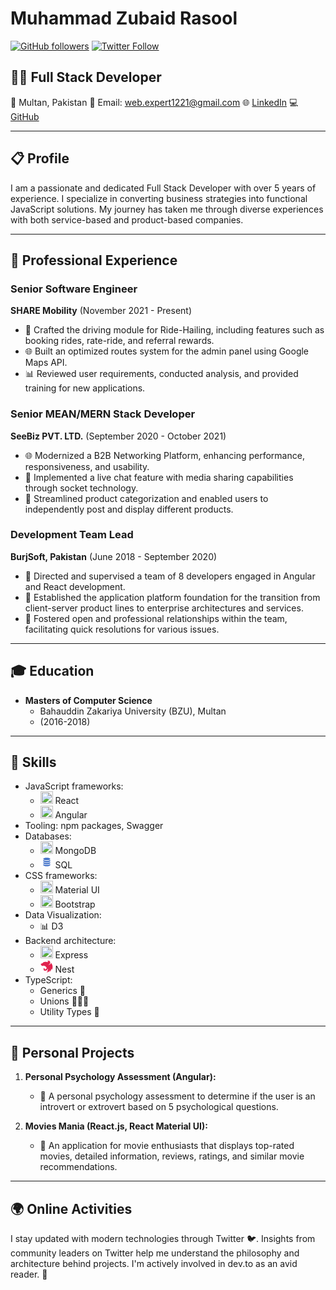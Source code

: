 # Muhammad Zubaid Rasool

[![GitHub followers](https://img.shields.io/github/followers/zubaidrasool007?label=Follow&style=social)](https://github.com/zubaidrasool007) [![Twitter Follow](https://img.shields.io/twitter/follow/Zubaid_Rasool9?label=Follow&style=social)](https://twitter.com/Zubaid_Rasool9)

## 👨‍💻 Full Stack Developer

📍 Multan, Pakistan
📧 Email: web.expert1221@gmail.com
🌐 [LinkedIn](https://linkedin.com/in/zubaid-rasool-3040b6135)
💻 [GitHub](https://github.com/zubaidrasool007)

---

## 📋 Profile

I am a passionate and dedicated Full Stack Developer with over 5 years of experience. I specialize in converting business strategies into functional JavaScript solutions. My journey has taken me through diverse experiences with both service-based and product-based companies.

---

## 💼 Professional Experience

### Senior Software Engineer
**SHARE Mobility** (November 2021 - Present)
- 🚗 Crafted the driving module for Ride-Hailing, including features such as booking rides, rate-ride, and referral rewards.
- 🌐 Built an optimized routes system for the admin panel using Google Maps API.
- 📊 Reviewed user requirements, conducted analysis, and provided training for new applications.

### Senior MEAN/MERN Stack Developer
**SeeBiz PVT. LTD.** (September 2020 - October 2021)
- 🌐 Modernized a B2B Networking Platform, enhancing performance, responsiveness, and usability.
- 💬 Implemented a live chat feature with media sharing capabilities through socket technology.
- 🛒 Streamlined product categorization and enabled users to independently post and display different products.

### Development Team Lead
**BurjSoft, Pakistan** (June 2018 - September 2020)
- 👥 Directed and supervised a team of 8 developers engaged in Angular and React development.
- 🚀 Established the application platform foundation for the transition from client-server product lines to enterprise architectures and services.
- 🤝 Fostered open and professional relationships within the team, facilitating quick resolutions for various issues.

---

## 🎓 Education

- **Masters of Computer Science**
  - Bahauddin Zakariya University (BZU), Multan
  - (2016-2018)

---

## 🚀 Skills

- JavaScript frameworks:
  - <img src="https://upload.wikimedia.org/wikipedia/commons/a/a7/React-icon.svg" width="20" height="20"> React
  - <img src="https://upload.wikimedia.org/wikipedia/commons/c/cf/Angular_full_color_logo.svg" width="20" height="20"> Angular
- Tooling: npm packages, Swagger
- Databases:
  - <img src="https://upload.wikimedia.org/wikipedia/commons/9/93/MongoDB_Logo.svg" width="20" height="20"> MongoDB
  - <img src="https://raw.githubusercontent.com/github/explore/80688e429a7d4ef2fca1e82350fe8e3517d3494d/topics/sql/sql.png" width="20" height="20"> SQL
- CSS frameworks:
  - <img src="https://seeklogo.com/images/M/mui-logo-56F171E991-seeklogo.com.png" width="20" height="20"> Material UI
  - <img src="https://upload.wikimedia.org/wikipedia/commons/b/b2/Bootstrap_logo.svg" width="20" height="20"> Bootstrap
- Data Visualization:
  - 📊 D3
- Backend architecture:
  - <img src="https://upload.wikimedia.org/wikipedia/commons/6/64/Expressjs.png" width="20" height="20"> Express
  - <img src="https://raw.githubusercontent.com/github/explore/37c71fdca4e12086faf8c7009793d2eb588c914e/topics/nestjs/nestjs.png" width="20" height="20"> Nest
- TypeScript:
  - Generics 🧬
  - Unions 🧑‍🤝‍🧑
  - Utility Types 🧰

---

## 🚀 Personal Projects

1. **Personal Psychology Assessment (Angular):**
   - 🧠 A personal psychology assessment to determine if the user is an introvert or extrovert based on 5 psychological questions.

2. **Movies Mania (React.js, React Material UI):**
   - 🍿 An application for movie enthusiasts that displays top-rated movies, detailed information, reviews, ratings, and similar movie recommendations.

---

## 🌍 Online Activities

I stay updated with modern technologies through Twitter 🐦. Insights from community leaders on Twitter help me understand the philosophy and architecture behind projects. I'm actively involved in dev.to as an avid reader. 📖


